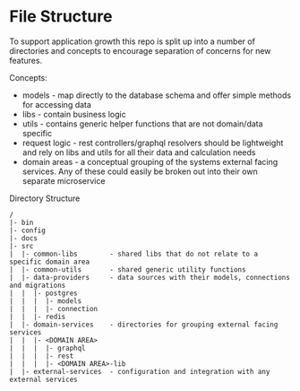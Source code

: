 # File Structure

To support application growth this repo is split up into a number of directories and concepts to encourage separation of concerns for new features.

Concepts:

- models - map directly to the database schema and offer simple methods for accessing data
- libs - contain business logic
- utils - contains generic helper functions that are not domain/data specific
- request logic - rest controllers/graphql resolvers should be lightweight and rely on libs and utils for all their data and calculation needs
- domain areas - a conceptual grouping of the systems external facing services. Any of these could easily be broken out into their own separate microservice

Directory Structure

```
/
|- bin
|- config
|- docs
|- src
|  |- common-libs        - shared libs that do not relate to a specific domain area
|  |- common-utils       - shared generic utility functions
|  |- data-providers     - data sources with their models, connections and migrations
|  |  |- postgres
|  |  |  |- models
|  |  |  |- connection
|  |  |- redis
|  |- domain-services    - directories for grouping external facing services
|  |  |- <DOMAIN AREA>
|  |  |  |- graphql
|  |  |  |- rest
|  |  |  |- <DOMAIN AREA>-lib
|  |- external-services  - configuration and integration with any external services

```

